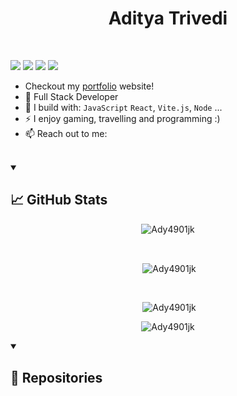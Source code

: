 <h1 align="center">Aditya Trivedi</h1>
</br>

[<img src="https://img.shields.io/badge/github-%2312100E.svg?&style=for-the-badge&logo=github&logoColor=white&color=black" target="_blank" />](https://github.com/Ady4901jk)
[<img src="https://img.shields.io/badge/gitlab-%2312100E.svg?&style=for-the-badge&logo=gitlab&logoColor=white&color=9b51e0" target="_blank" />](https://gitlab.com/Ady4901jk)
[<img src="https://img.shields.io/badge/instagram-%2312100E.svg?&style=for-the-badge&logo=instagram&color=405DE6" target="_blank"/>](https://instagram.com/adeetyatrivedi) 
[<img src="https://img.shields.io/badge/linkedin-%230077B5.svg?&style=for-the-badge&logo=linkedin&logoColor=white" target="_blank"/>](https://www.linkedin.com/in/adityatrivedii/)



- Checkout my [portfolio]() website!
- 🏢 Full Stack Developer
- 🧰 I build with: `JavaScript` `React`, `Vite.js`, `Node` ...
- ⚡ I enjoy gaming, travelling and programming :)
- 📫 Reach out to me: 
</br>
<details open>
  <summary><h2>📈 GitHub Stats</h2></summary>
  <p align="center"><img align="center" src="https://github-readme-stats.vercel.app/api/top-langs?username=Ady4901jk&theme=react&hide_border=true&bg_color=000000&title_color=FFFFFF&icon_color=FFFFFF&hide_border&show_icons=true&locale=en&layout=donut" alt="Ady4901jk" /></p>
    </br>
  <p align="center">&nbsp;<img align="center" src="https://github-readme-stats.vercel.app/api?username=Ady4901jk&theme=react&hide_border=true&bg_color=000000&title_color=FFFFFF&text_color=7F7F7F&icon_color=FFFFFF&hide_border&show_icons=true&locale=en" alt="Ady4901jk" /></p>
    </br>
  <p  align="center">&nbsp;<img src="https://streak-stats.demolab.com/?user=Ady4901jk&theme=dark&background=000000&ring=FFFFFF&currStreakLabel=FFFFFF&currStreakNum=FFFFFF&fire=FFFFFF&sideLabels=7F7F7F&dates=7F7F7F" alt="Ady4901jk" /></p>
  <p align="center"> <img src="https://komarev.com/ghpvc/?username=Ady4901jk&label=Profile%20views&color=7F7F7F&style=flat" alt="Ady4901jk" /> </p>
</details>

<details open> 
  <summary><h2>📙 Repositories</h2></summary>
  <p align="center">
   
  </p>
</details>
